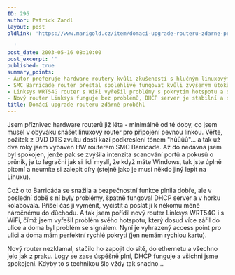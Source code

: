 ```yaml
---
ID: 296
author: Patrick Zandl
layout: post
oldlink: 'https://www.marigold.cz/item/domaci-upgrade-routeru-zdarne-probehl

  '
post_date: 2003-05-16 08:10:00
post_excerpt: ''
published: true
summary_points:
- Autor preferuje hardware routery kvůli zkušenosti s hlučným linuxovým routerem.
- SMC Barricade router přestal spolehlivě fungovat kvůli zvýšeným útokům a DHCP problémům.
- Linksys WRT54G router s WiFi vyřešil problémy s pokrytím hotspotu a domácí sítě.
- Nový router Linksys funguje bez problémů, DHCP server je stabilní a síť je funkční.
title: Domácí upgrade routeru zdárně proběhl
---
```


<p>
Jsem příznivec hardware routerů již léta - minimálně od té doby, co jsem musel v obýváku snášet linuxový router pro připojení pevnou linkou. Věřte, požitek z DVD DTS zvuku dosti kazí podkreslení tónem "hůůůů"... a tak už dva roky jsem vybaven HW routerem SMC Barricade. Až do nedávna jsem byl spokojen, jenže pak se zvýšila intenzita scanování portů a pokusů o průnik, je to legrační jak si lidi myslí, že když máte Windows, tak jste úplně pitomí a neumíte si zalepit díry (stejně jako je musí někdo jiný lepit na Linuxu).</p>

<p>
Což o to Barricáda se snažila a bezpečnostní funkce plnila dobře, ale v poslední době s ní byly problémy, špatně fungoval DHCP server a v horku kolabovala. Přišel čas ji vyměnit, vyčistit a poslat ji k někomu méně náročnému do důchodu. A tak jsem pořídil nový router Linksys WRT54G i s WiFi, čímž jsem vyřešil problém svého hotspotu, který dosud více zářil do ulice a doma byl problém se signálem. Nyní je vyhrazený access point pro ulici a doma mám perfektní rychlé pokrytí (jen nemám rychlou kartu).</p>

<p>
Nový router nezklamal, stačilo ho zapojit do sítě, do ethernetu a všechno jelo jak z praku. Logy se zase úspěšně plní, DHCP funguje a všichni jsme spokojeni. Kdyby to s technikou šlo vždy tak snadno...</p>